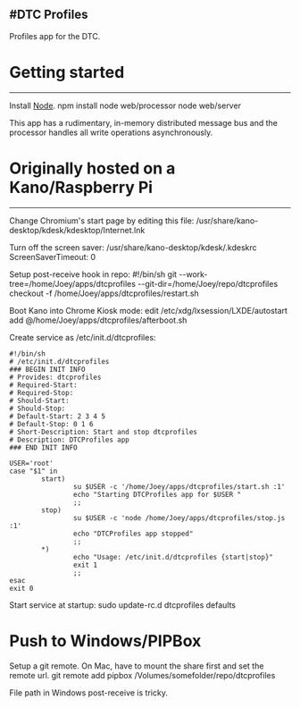 #DTC Profiles
---
Profiles app for the DTC.

# Getting started
---
Install [Node](http://nodejs.org "Node").
npm install
node web/processor
node web/server

This app has a rudimentary, in-memory distributed message bus and the processor handles all write operations asynchronously.

# Originally hosted on a Kano/Raspberry Pi
---
Change Chromium's start page by editing this file:
/usr/share/kano-desktop/kdesk/kdesktop/Internet.lnk

Turn off the screen saver:
/usr/share/kano-desktop/kdesk/.kdeskrc
ScreenSaverTimeout: 0

Setup post-receive hook in repo:
	#!/bin/sh
	git --work-tree=/home/Joey/apps/dtcprofiles --git-dir=/home/Joey/repo/dtcprofiles checkout -f
	/home/Joey/apps/dtcprofiles/restart.sh


Boot Kano into Chrome Kiosk mode:
edit /etc/xdg/lxsession/LXDE/autostart
add @/home/Joey/apps/dtcprofiles/afterboot.sh


Create service as /etc/init.d/dtcprofiles:

	#!/bin/sh
	# /etc/init.d/dtcprofiles
	### BEGIN INIT INFO
	# Provides: dtcprofiles
	# Required-Start:
	# Required-Stop:
	# Should-Start:
	# Should-Stop:
	# Default-Start: 2 3 4 5
	# Default-Stop: 0 1 6
	# Short-Description: Start and stop dtcprofiles
	# Description: DTCProfiles app
	### END INIT INFO

	USER='root'
	case "$1" in
	        start)
	                su $USER -c '/home/Joey/apps/dtcprofiles/start.sh :1'
	                echo "Starting DTCProfiles app for $USER "
	                ;;
	        stop)
	                su $USER -c 'node /home/Joey/apps/dtcprofiles/stop.js :1'
	                echo "DTCProfiles app stopped"
	                ;;
	        *)
	                echo "Usage: /etc/init.d/dtcprofiles {start|stop}"
	                exit 1
	                ;;
	esac
	exit 0

Start service at startup:
sudo update-rc.d dtcprofiles defaults

# Push to Windows/PIPBox
Setup a git remote. On Mac, have to mount the share first and set the remote url.
git remote add pipbox /Volumes/somefolder/repo/dtcprofiles

File path in Windows post-receive is tricky.